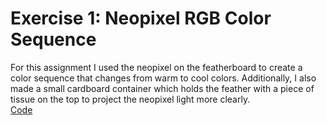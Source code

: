 # Exercise 1: Neopixel RGB Color Sequence

For this assignment I used the neopixel on the featherboard to create a color sequence that changes from warm to cool colors. Additionally, I also made a small cardboard container which holds the feather with a piece of tissue on the top to project the neopixel light more clearly.  
[Code](https://github.com/SalamaAlmheiri/DesertMediaArt/blob/main/Exercise1/Exercise1-Neopixel.py)

![]()

